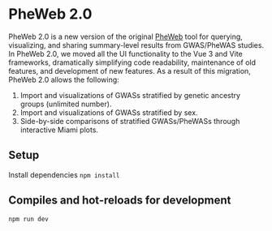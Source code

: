 # PheWeb 2.0
PheWeb 2.0 is a new version of the original [PheWeb](https://github.com/statgen/pheweb) tool for querying, visualizing, and sharing summary-level results from GWAS/PheWAS studies. In PheWeb 2.0, we moved all the UI functionality to the Vue 3 and Vite frameworks, dramatically simplifying code readability, maintenance of old features, and development of new features.
As a result of this migration, PheWeb 2.0 allows the following:
1) Import and visualizations of GWASs stratified by genetic ancestry groups (unlimited number).
2) Import and visualizations of GWASs stratified by sex.
3) Side-by-side comparisons of stratified GWASs/PheWASs through interactive Miami plots.

## Setup
Install dependencies
`npm install`
## Compiles and hot-reloads for development
`npm run dev`

